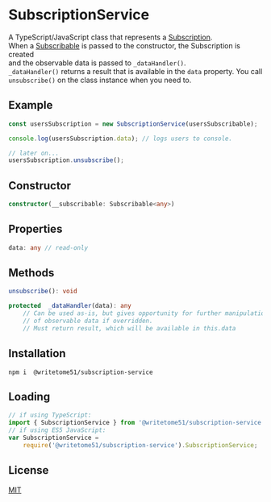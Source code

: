 # SubscriptionService

A TypeScript/JavaScript class that represents a [Subscription](https://rxjs-dev.firebaseapp.com/guide/subscription).  
When a [Subscribable](https://rxjs-dev.firebaseapp.com/api/index/interface/Subscribable) is passed
 to the constructor, the Subscription is created  
 and the observable data is passed to `_dataHandler()`.  
 `_dataHandler()` returns a result that is available in the `data` property. You call  
 `unsubscribe()` on the class instance when you need to.


## Example
```ts
const usersSubscription = new SubscriptionService(usersSubscribable);

console.log(usersSubscription.data); // logs users to console.

// later on...
usersSubscription.unsubscribe();
```
    

## Constructor
```ts
constructor(__subscribable: Subscribable<any>)
```

## Properties
```ts
data: any // read-only
```

## Methods

```ts
unsubscribe(): void

protected  _dataHandler(data): any
    // Can be used as-is, but gives opportunity for further manipulation 
    // of observable data if overridden.
    // Must return result, which will be available in this.data
```


## Installation

`npm i  @writetome51/subscription-service`

## Loading
```ts
// if using TypeScript:
import { SubscriptionService } from '@writetome51/subscription-service';
// if using ES5 JavaScript:
var SubscriptionService = 
    require('@writetome51/subscription-service').SubscriptionService;
```

## License
[MIT](https://choosealicense.com/licenses/mit/)
